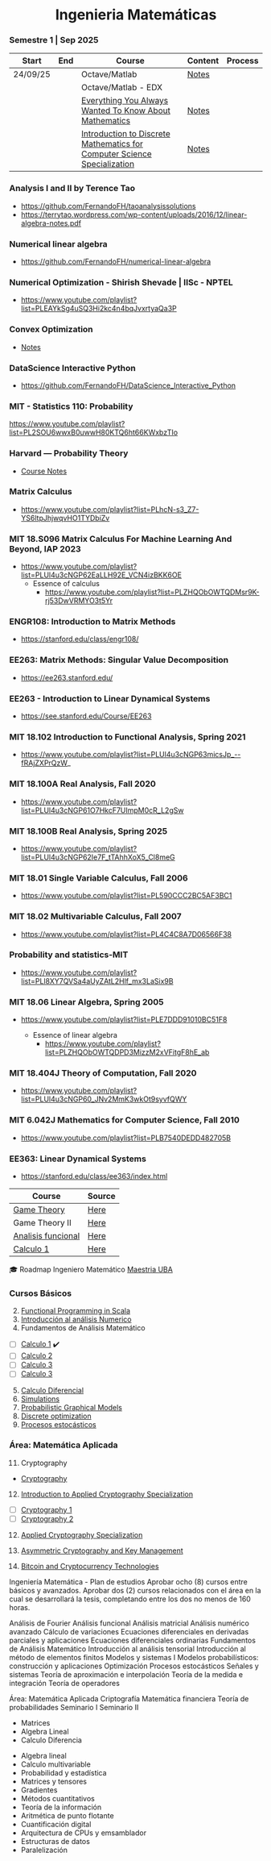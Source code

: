 <h1 align="center"> Ingenieria Matemáticas </b> </h1>

### Semestre 1 | Sep 2025

| Start    | End | Course                                                                                                                                            | Content                                      | Process |
| -------- | --- | ------------------------------------------------------------------------------------------------------------------------------------------------- | -------------------------------------------- | ------- |
| 24/09/25 |     | Octave/Matlab                                                                                                                                     | [Notes](./Octave/README.md)                  |         |
|          |     | Octave/Matlab - EDX                                                                                                                               |                                              |         |
|          |     | [Everything You Always Wanted To Know About Mathematics](https://www.math.cmu.edu/~jmackey/151_128/bws_book.pdf)                                  | [Notes](./EverythingYouWantedKnow/README.md) |         |
|          |     | [Introduction to Discrete Mathematics for Computer Science Specialization](https://www.coursera.org/specializations/discrete-mathematics#courses) | [Notes](./DiscreteMathematics/README.md)     |         |

### Analysis I and II by Terence Tao

- https://github.com/FernandoFH/taoanalysissolutions
- https://terrytao.wordpress.com/wp-content/uploads/2016/12/linear-algebra-notes.pdf

### Numerical linear algebra

- https://github.com/FernandoFH/numerical-linear-algebra

### Numerical Optimization - Shirish Shevade | IISc - NPTEL

- https://www.youtube.com/playlist?list=PLEAYkSg4uSQ3Hi2kc4n4bqJvxrtyaQa3P

### Convex Optimization

- [Notes](./ConvexOptimization/README.md)

### DataScience Interactive Python

- https://github.com/FernandoFH/DataScience_Interactive_Python

### MIT - Statistics 110: Probability

https://www.youtube.com/playlist?list=PL2SOU6wwxB0uwwH80KTQ6ht66KWxbzTIo

### Harvard — Probability Theory

- [Course Notes](./Repos/ProbabilityTheory_Harvard.pdf)

### Matrix Calculus

- https://www.youtube.com/playlist?list=PLhcN-s3_Z7-YS6ltpJhjwqvHO1TYDbiZv

### MIT 18.S096 Matrix Calculus For Machine Learning And Beyond, IAP 2023

- https://www.youtube.com/playlist?list=PLUl4u3cNGP62EaLLH92E_VCN4izBKK6OE
  - Essence of calculus
    - https://www.youtube.com/playlist?list=PLZHQObOWTQDMsr9K-rj53DwVRMYO3t5Yr

### ENGR108: Introduction to Matrix Methods

- https://stanford.edu/class/engr108/

### EE263: Matrix Methods: Singular Value Decomposition

- https://ee263.stanford.edu/

### EE263 - Introduction to Linear Dynamical Systems

- https://see.stanford.edu/Course/EE263

### MIT 18.102 Introduction to Functional Analysis, Spring 2021

- https://www.youtube.com/playlist?list=PLUl4u3cNGP63micsJp_--fRAjZXPrQzW_

### MIT 18.100A Real Analysis, Fall 2020

- https://www.youtube.com/playlist?list=PLUl4u3cNGP61O7HkcF7UImpM0cR_L2gSw

### MIT 18.100B Real Analysis, Spring 2025

- https://www.youtube.com/playlist?list=PLUl4u3cNGP62Ie7F_tTAhhXoX5_Cl8meG

### MIT 18.01 Single Variable Calculus, Fall 2006

- https://www.youtube.com/playlist?list=PL590CCC2BC5AF3BC1

### MIT 18.02 Multivariable Calculus, Fall 2007

- https://www.youtube.com/playlist?list=PL4C4C8A7D06566F38

### Probability and statistics-MIT

- https://www.youtube.com/playlist?list=PLl8XY7QVSa4aUyZAtL2Hlf_mx3LaSix9B

### MIT 18.06 Linear Algebra, Spring 2005

- https://www.youtube.com/playlist?list=PLE7DDD91010BC51F8

  - Essence of linear algebra
    - https://www.youtube.com/playlist?list=PLZHQObOWTQDPD3MizzM2xVFitgF8hE_ab

### MIT 18.404J Theory of Computation, Fall 2020

- https://www.youtube.com/playlist?list=PLUl4u3cNGP60_JNv2MmK3wkOt9syvfQWY

### MIT 6.042J Mathematics for Computer Science, Fall 2010

- https://www.youtube.com/playlist?list=PLB7540DEDD482705B

### EE363: Linear Dynamical Systems

- https://stanford.edu/class/ee363/index.html

| Course                                     | Source                                               |
| ------------------------------------------ | ---------------------------------------------------- |
| [Game Theory](./GameTheory)                | [Here](https://www.coursera.org/learn/game-theory-1) |
| Game Theory II                             | [Here](https://www.coursera.org/learn/game-theory-2) |
| [Analisis funcional](./Analisis_funcional) | [Here](./Analisis_funcional)                         |
| [Calculo 1](./Calculo1)                    | [Here](./Calculo1)                                   |

🎓 Roadmap Ingeniero Matemático [Maestria UBA](https://www.fi.uba.ar/posgrado/maestrias/ingenieria-matematica/plan-de-estudios)

### Cursos Básicos

2. [Functional Programming in Scala](https://www.coursera.org/specializations/scala)
3. [Introducción al análisis Numerico](https://www.coursera.org/learn/intro-to-numerical-analysis)
4. Fundamentos de Análisis Matemático

- [ ] [Calculo 1](https://www.coursera.org/learn/calculo-1) ✔️
- [ ] [Calculo 2](https://www.coursera.org/learn/calculo-2)
- [ ] [Calculo 3](https://www.coursera.org/learn/calculo-3)
- [ ] [Calculo 3](https://www.coursera.org/learn/calculo-4)

5. [Calculo Diferencial](https://www.coursera.org/learn/calculo-diferencial)
6. [Simulations](https://www.coursera.org/learn/computers-waves-simulations)
7. [Probabilistic Graphical Models](https://www.coursera.org/specializations/probabilistic-graphical-models)
8. [Discrete optimization](https://www.coursera.org/learn/discrete-optimization)
9. [Procesos estocásticos](https://www.coursera.org/learn/stochasticprocesses)

### Área: Matemática Aplicada

11. Cryptography

- [Cryptography](https://www.coursera.org/programs/plan-bronce-2024-24k-msv68/learn/cryptography)

12. [Introduction to Applied Cryptography Specialization](https://www.coursera.org/programs/plan-bronce-2024-24k-msv68/specializations/introduction-applied-cryptography)

- [ ] [Cryptography 1](https://www.coursera.org/learn/crypto)
- [ ] [Cryptography 2](https://www.coursera.org/learn/crypto2)

12. [Applied Cryptography Specialization](https://www.coursera.org/specializations/applied-crypto)

13. [Asymmetric Cryptography and Key Management](https://www.coursera.org/programs/plan-bronce-2024-24k-msv68/learn/asymmetric-crypto)

14. [Bitcoin and Cryptocurrency Technologies](https://www.coursera.org/learn/cryptocurrency)

Ingeniería Matemática - Plan de estudios
Aprobar ocho (8) cursos entre básicos y avanzados.
Aprobar dos (2) cursos relacionados con el área en la cual se desarrollará la tesis, completando entre los dos no menos de 160 horas.

Análisis de Fourier
Análisis funcional
Análisis matricial
Análisis numérico avanzado
Cálculo de variaciones
Ecuaciones diferenciales en derivadas parciales y aplicaciones
Ecuaciones diferenciales ordinarias
Fundamentos de Análisis Matemático
Introducción al análisis tensorial
Introducción al método de elementos finitos
Modelos y sistemas I
Modelos probabilísticos: construcción y aplicaciones
Optimización
Procesos estocásticos
Señales y sistemas
Teoría de aproximación e interpolación
Teoría de la medida e integración
Teoría de operadores

Área: Matemática Aplicada
Criptografía
Matemática financiera
Teoría de probabilidades
Seminario I
Seminario II

- Matrices
- Algebra Lineal
- Calculo Diferencia

* Algebra lineal
* Calculo multivariable
* Probabilidad y estadística
* Matrices y tensores
* Gradientes
* Métodos cuantitativos
* Teoría de la información
* Aritmética de punto flotante
* Cuantificación digital
* Arquitectura de CPUs y emsamblador
* Estructuras de datos
* Paralelización
